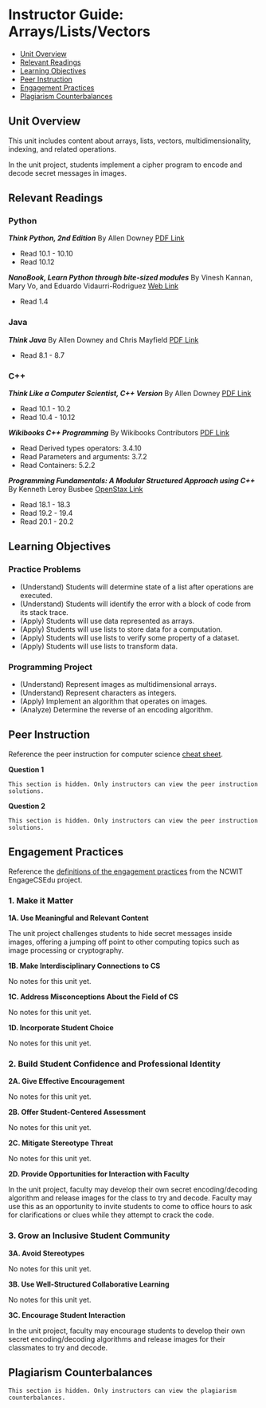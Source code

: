 # Instructor Guide: Arrays/Lists/Vectors

- [Unit Overview](#unit-overview)
- [Relevant Readings](#relevant-readings)
- [Learning Objectives](#learning-objectives)
- [Peer Instruction](#peer-instruction)
- [Engagement Practices](#engagement-practices)
- [Plagiarism Counterbalances](#plagiarism-counterbalances)

## Unit Overview

This unit includes content about arrays, lists, vectors, multidimensionality, indexing, and related operations.

In the unit project, students implement a cipher program to encode and decode secret messages in images.

## Relevant Readings

### Python

**_Think Python, 2nd Edition_**
By Allen Downey
[PDF Link](http://greenteapress.com/thinkpython2/thinkpython2.pdf)

- Read 10.1 - 10.10
- Read 10.12

**_NanoBook, Learn Python through bite-sized modules_**
By Vinesh Kannan, Mary Vo, and Eduardo Vidaurri-Rodriguez
[Web Link](https://mimirhq.github.io/nanobook/)

- Read 1.4

### Java

**_Think Java_**
By Allen Downey and Chris Mayfield
[PDF Link](http://greenteapress.com/thinkjava6/thinkjava.pdf)

- Read 8.1 - 8.7

### C++

**_Think Like a Computer Scientist, C++ Version_**
By Allen Downey
[PDF Link](http://greenteapress.com/thinkcpp/thinkCScpp.pdf)

- Read 10.1 - 10.2
- Read 10.4 - 10.12

**_Wikibooks C++ Programming_**
By Wikibooks Contributors
[PDF Link](https://upload.wikimedia.org/wikipedia/commons/e/e9/CPlusPlusProgramming.pdf)

- Read Derived types operators: 3.4.10
- Read Parameters and arguments: 3.7.2
- Read Containers: 5.2.2

**_Programming Fundamentals: A Modular Structured Approach using C++_**
By Kenneth Leroy Busbee
[OpenStax Link](https://cnx.org/contents/MDgA8wfz@22.2:YzfkjC2r@17/Preface)

- Read 18.1 - 18.3
- Read 19.2 - 19.4
- Read 20.1 - 20.2

## Learning Objectives

### Practice Problems

- (Understand) Students will determine state of a list after operations are executed.
- (Understand) Students will identify the error with a block of code from its stack trace.
- (Apply) Students will use data represented as arrays.
- (Apply) Students will use lists to store data for a computation.
- (Apply) Students will use lists to verify some property of a dataset.
- (Apply) Students will use lists to transform data.

### Programming Project

- (Understand) Represent images as multidimensional arrays.
- (Understand) Represent characters as integers.
- (Apply) Implement an algorithm that operates on images.
- (Analyze) Determine the reverse of an encoding algorithm.

## Peer Instruction

Reference the peer instruction for computer science [cheat sheet](http://www.peerinstruction4cs.org/instructor-cheat-sheet/).

**Question 1**

```
This section is hidden. Only instructors can view the peer instruction solutions.
```

**Question 2**

```
This section is hidden. Only instructors can view the peer instruction solutions.
```

## Engagement Practices

Reference the [definitions of the engagement practices](https://www.engage-csedu.org/EP-definitions) from the NCWIT EngageCSEdu project.

### 1. Make it Matter

**1A. Use Meaningful and Relevant Content**

The unit project challenges students to hide secret messages inside images, offering a jumping off point to other computing topics such as image processing or cryptography.

**1B. Make Interdisciplinary Connections to CS**

No notes for this unit yet.

**1C. Address Misconceptions About the Field of CS**

No notes for this unit yet.

**1D. Incorporate Student Choice**

No notes for this unit yet.

### 2. Build Student Confidence and Professional Identity

**2A. Give Effective Encouragement**

No notes for this unit yet.

**2B. Offer Student-Centered Assessment**

No notes for this unit yet.

**2C. Mitigate Stereotype Threat**

No notes for this unit yet.

**2D. Provide Opportunities for Interaction with Faculty**

In the unit project, faculty may develop their own secret encoding/decoding algorithm and release images for the class to try and decode. Faculty may use this as an opportunity to invite students to come to office hours to ask for clarifications or clues while they attempt to crack the code.

### 3. Grow an Inclusive Student Community

**3A. Avoid Stereotypes**

No notes for this unit yet.

**3B. Use Well-Structured Collaborative Learning**

No notes for this unit yet.

**3C. Encourage Student Interaction**

In the unit project, faculty may encourage students to develop their own secret encoding/decoding algorithms and release images for their classmates to try and decode.

## Plagiarism Counterbalances

```
This section is hidden. Only instructors can view the plagiarism counterbalances.
```

